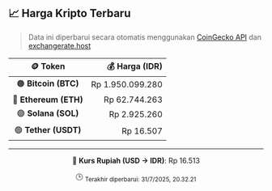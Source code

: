 

<!-- HARGA_KRIPTO -->
## 📈 Harga Kripto Terbaru

> Data ini diperbarui secara otomatis menggunakan [CoinGecko API](https://www.coingecko.com/) dan [exchangerate.host](https://exchangerate.host/)

<div align="center">

| 🪙 Token | 💰 Harga (IDR) |
|:------:|---------------:|
| 🟠 **Bitcoin (BTC)**   | Rp 1.950.099.280 |
| 🔵 **Ethereum (ETH)**  | Rp 62.744.263 |
| 🟣 **Solana (SOL)**    | Rp 2.925.260 |
| 🟢 **Tether (USDT)**   | Rp 16.507 |

---

💱 **Kurs Rupiah (USD → IDR)**: Rp 16.513

🕒 <sub>Terakhir diperbarui: 31/7/2025, 20.32.21</sub>

</div>
<!-- /HARGA_KRIPTO -->